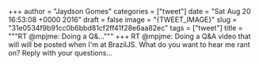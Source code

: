 
+++
author = "Jaydson Gomes"
categories = ["tweet"]
date = "Sat Aug 20 16:53:08 +0000 2016"
draft = false
image = "{TWEET_IMAGE}"
slug = "31e0534f9b91cc0b6bbd81cf2ff41f28e6aa82ec"
tags = ["tweet"]
title = """RT @mpjme: Doing a Q&amp;..."""
+++
RT @mpjme: Doing a Q&amp;A video that will will be posted when I'm at BrazilJS. What do you want to hear me rant on? Reply with your questions…

